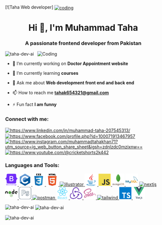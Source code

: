 [![Taha Web developer] 
<a href="https://taha-dev-ai.io">
    <img align="center" alt="coding" with="400" height="500" src="https://img.freepik.com/free-vector/website-development-banner_33099-1687.jpg?w=740&t=1692096225~exp=1692096825~hmac=8b425171030a387637bda0db88e45e3a032d44128da2745ed9c9350b91ddf901" alt="Banner Image">
 
</a>

<h1 align="center">Hi 👋, I'm Muhammad Taha</h1>
<h3 align="center">A passionate frontend developer from Pakistan</h3>
<img align="right" alt="Coding" width="400" src="https://img.freepik.com/free-vector/hand-drawn-web-developers_23-2148819604.jpg?w=740&t=st=1692092070~exp=1692092670~hmac=86e150d21e32aefb964fb1b0419bb51199ec6b9a0a5ed2b3b2e443b8506828ef" alt="Web Developers" >

<p align="left"> <img src="https://komarev.com/ghpvc/?username=taha-dev-ai&label=Profile%20views&color=0e75b6&style=flat" alt="taha-dev-ai" /> </p>

- 🔭 I’m currently working on **Doctor Appointment website**

- 🌱 I’m currently learning **courses**

- 💬 Ask me about **Web development front end and back end**

- 📫 How to reach me **tahak654321@gmail.com**

- ⚡ Fun fact **I am funny**



<h3 align="left">Connect with me:</h3>
<p align="left">
<a href="https://linkedin.com/in/https://www.linkedin.com/in/muhammad-taha-207545313/" target="blank"><img align="center" src="https://raw.githubusercontent.com/rahuldkjain/github-profile-readme-generator/master/src/images/icons/Social/linked-in-alt.svg" alt="https://www.linkedin.com/in/muhammad-taha-207545313/" height="30" width="40" /></a>
<a href="https://fb.com/https://www.facebook.com/profile.php?id=100071913467957" target="blank"><img align="center" src="https://raw.githubusercontent.com/rahuldkjain/github-profile-readme-generator/master/src/images/icons/Social/facebook.svg" alt="https://www.facebook.com/profile.php?id=100071913467957" height="30" width="40" /></a>
<a href="https://instagram.com/https://www.instagram.com/muhammadtahakhan71?utm_source=ig_web_button_share_sheet&igsh=zdnlzdc0mzixnw==" target="blank"><img align="center" src="https://raw.githubusercontent.com/rahuldkjain/github-profile-readme-generator/master/src/images/icons/Social/instagram.svg" alt="https://www.instagram.com/muhammadtahakhan71?utm_source=ig_web_button_share_sheet&igsh=zdnlzdc0mzixnw==" height="30" width="40" /></a>
<a href="https://www.youtube.com/c/https://www.youtube.com/@cricketshorts2k442" target="blank"><img align="center" src="https://raw.githubusercontent.com/rahuldkjain/github-profile-readme-generator/master/src/images/icons/Social/youtube.svg" alt="https://www.youtube.com/@cricketshorts2k442" height="30" width="40" /></a>
</p>

<h3 align="left">Languages and Tools:</h3>
<p align="left"> <a href="https://getbootstrap.com" target="_blank" rel="noreferrer"> <img src="https://raw.githubusercontent.com/devicons/devicon/master/icons/bootstrap/bootstrap-plain-wordmark.svg" alt="bootstrap" width="40" height="40"/> </a> <a href="https://www.cprogramming.com/" target="_blank" rel="noreferrer"> <img src="https://raw.githubusercontent.com/devicons/devicon/master/icons/c/c-original.svg" alt="c" width="40" height="40"/> </a> <a href="https://www.w3schools.com/css/" target="_blank" rel="noreferrer"> <img src="https://raw.githubusercontent.com/devicons/devicon/master/icons/css3/css3-original-wordmark.svg" alt="css3" width="40" height="40"/> </a> <a href="https://www.w3.org/html/" target="_blank" rel="noreferrer"> <img src="https://raw.githubusercontent.com/devicons/devicon/master/icons/html5/html5-original-wordmark.svg" alt="html5" width="40" height="40"/> </a> <a href="https://www.adobe.com/in/products/illustrator.html" target="_blank" rel="noreferrer"> <img src="https://www.vectorlogo.zone/logos/adobe_illustrator/adobe_illustrator-icon.svg" alt="illustrator" width="40" height="40"/> </a> <a href="https://www.java.com" target="_blank" rel="noreferrer"> <img src="https://raw.githubusercontent.com/devicons/devicon/master/icons/java/java-original.svg" alt="java" width="40" height="40"/> </a> <a href="https://developer.mozilla.org/en-US/docs/Web/JavaScript" target="_blank" rel="noreferrer"> <img src="https://raw.githubusercontent.com/devicons/devicon/master/icons/javascript/javascript-original.svg" alt="javascript" width="40" height="40"/> </a> <a href="https://www.mongodb.com/" target="_blank" rel="noreferrer"> <img src="https://raw.githubusercontent.com/devicons/devicon/master/icons/mongodb/mongodb-original-wordmark.svg" alt="mongodb" width="40" height="40"/> </a> <a href="https://www.mysql.com/" target="_blank" rel="noreferrer"> <img src="https://raw.githubusercontent.com/devicons/devicon/master/icons/mysql/mysql-original-wordmark.svg" alt="mysql" width="40" height="40"/> </a> <a href="https://nextjs.org/" target="_blank" rel="noreferrer"> <img src="https://cdn.worldvectorlogo.com/logos/nextjs-2.svg" alt="nextjs" width="40" height="40"/> </a> <a href="https://nodejs.org" target="_blank" rel="noreferrer"> <img src="https://raw.githubusercontent.com/devicons/devicon/master/icons/nodejs/nodejs-original-wordmark.svg" alt="nodejs" width="40" height="40"/> </a> <a href="https://www.photoshop.com/en" target="_blank" rel="noreferrer"> <img src="https://raw.githubusercontent.com/devicons/devicon/master/icons/photoshop/photoshop-line.svg" alt="photoshop" width="40" height="40"/> </a> <a href="https://postman.com" target="_blank" rel="noreferrer"> <img src="https://www.vectorlogo.zone/logos/getpostman/getpostman-icon.svg" alt="postman" width="40" height="40"/> </a> <a href="https://reactjs.org/" target="_blank" rel="noreferrer"> <img src="https://raw.githubusercontent.com/devicons/devicon/master/icons/react/react-original-wordmark.svg" alt="react" width="40" height="40"/> </a> <a href="https://redux.js.org" target="_blank" rel="noreferrer"> <img src="https://raw.githubusercontent.com/devicons/devicon/master/icons/redux/redux-original.svg" alt="redux" width="40" height="40"/> </a> <a href="https://sass-lang.com" target="_blank" rel="noreferrer"> <img src="https://raw.githubusercontent.com/devicons/devicon/master/icons/sass/sass-original.svg" alt="sass" width="40" height="40"/> </a> <a href="https://tailwindcss.com/" target="_blank" rel="noreferrer"> <img src="https://www.vectorlogo.zone/logos/tailwindcss/tailwindcss-icon.svg" alt="tailwind" width="40" height="40"/> </a> <a href="https://www.typescriptlang.org/" target="_blank" rel="noreferrer"> <img src="https://raw.githubusercontent.com/devicons/devicon/master/icons/typescript/typescript-original.svg" alt="typescript" width="40" height="40"/> </a> <a href="https://vuejs.org/" target="_blank" rel="noreferrer"> <img src="https://raw.githubusercontent.com/devicons/devicon/master/icons/vuejs/vuejs-original-wordmark.svg" alt="vuejs" width="40" height="40"/> </a> </p>

<p><img align="left" src="https://github-readme-stats.vercel.app/api/top-langs?username=taha-dev-ai&show_icons=true&locale=en&layout=compact" alt="taha-dev-ai" /></p>

<p>&nbsp;<img align="center" src="https://github-readme-stats.vercel.app/api?username=taha-dev-ai&show_icons=true&locale=en" alt="taha-dev-ai" /></p>

<p><img align="center" src="https://github-readme-streak-stats.herokuapp.com/?user=taha-dev-ai&" alt="taha-dev-ai" /></p>

